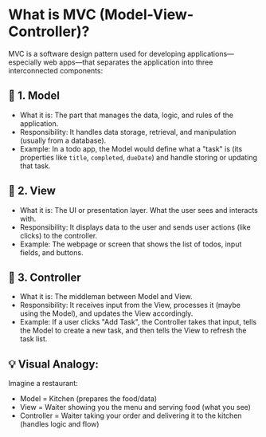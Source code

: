 # What is MVC (Model-View-Controller)?
MVC is a software design pattern used for developing applications—especially web apps—that separates the application into three interconnected components:

## 🔷 1. Model
- What it is: The part that manages the data, logic, and rules of the application.
- Responsibility: It handles data storage, retrieval, and manipulation (usually from a database).
- Example: In a todo app, the Model would define what a "task" is (its properties like `title`, `completed`, `dueDate`) and handle storing or updating that task.

## 🔷 2. View
- What it is: The UI or presentation layer. What the user sees and interacts with.
- Responsibility: It displays data to the user and sends user actions (like clicks) to the controller.
- Example: The webpage or screen that shows the list of todos, input fields, and buttons.

## 🔷 3. Controller
- What it is: The middleman between Model and View.
- Responsibility: It receives input from the View, processes it (maybe using the Model), and updates the View accordingly.
- Example: If a user clicks "Add Task", the Controller takes that input, tells the Model to create a new task, and then tells the View to refresh the task list.

## 💡 Visual Analogy:
Imagine a restaurant:
- Model = Kitchen (prepares the food/data)
- View = Waiter showing you the menu and serving food (what you see)
- Controller = Waiter taking your order and delivering it to the kitchen (handles logic and flow)